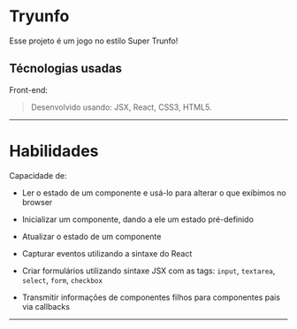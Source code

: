 # Tryunfo
Esse projeto é um jogo no estilo Super Trunfo!

## Técnologias usadas

Front-end:
> Desenvolvido usando: JSX, React, CSS3, HTML5. 

---

# Habilidades
Capacidade de:

  * Ler o estado de um componente e usá-lo para alterar o que exibimos no browser

  * Inicializar um componente, dando a ele um estado pré-definido

  * Atualizar o estado de um componente

  * Capturar eventos utilizando a sintaxe do React

  * Criar formulários utilizando sintaxe JSX com as tags: `input`, `textarea`, `select`, `form`, `checkbox`

  * Transmitir informações de componentes filhos para componentes pais via callbacks

---
